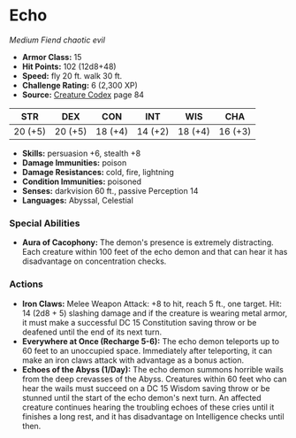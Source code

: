 # Echo

*Medium* *Fiend* *chaotic evil*

- **Armor Class:** 15
- **Hit Points:** 102 (12d8+48)
- **Speed:** fly 20 ft. walk 30 ft.
- **Challenge Rating:** 6 (2,300 XP)
- **Source:** [Creature Codex](https://koboldpress.com/kpstore/product/creature-codex-for-5th-edition-dnd) page 84

| STR | DEX | CON | INT | WIS | CHA |
| --- | --- | --- | --- | --- | --- |
| 20 (+5) | 20 (+5) | 18 (+4) | 14 (+2) | 18 (+4) | 16 (+3) |

- **Skills:** persuasion +6, stealth +8
- **Damage Immunities:** poison
- **Damage Resistances:** cold, fire, lightning
- **Condition Immunities:** poisoned
- **Senses:** darkvision 60 ft., passive Perception 14
- **Languages:** Abyssal, Celestial

### Special Abilities

- **Aura of Cacophony:** The demon's presence is extremely distracting. Each creature within 100 feet of the echo demon and that can hear it has disadvantage on concentration checks.

### Actions

- **Iron Claws:** Melee Weapon Attack: +8 to hit, reach 5 ft., one target. Hit: 14 (2d8 + 5) slashing damage and if the creature is wearing metal armor, it must make a successful DC 15 Constitution saving throw or be deafened until the end of its next turn.
- **Everywhere at Once (Recharge 5-6):** The echo demon teleports up to 60 feet to an unoccupied space. Immediately after teleporting, it can make an iron claws attack with advantage as a bonus action.
- **Echoes of the Abyss (1/Day):** The echo demon summons horrible wails from the deep crevasses of the Abyss. Creatures within 60 feet who can hear the wails must succeed on a DC 15 Wisdom saving throw or be stunned until the start of the echo demon's next turn. An affected creature continues hearing the troubling echoes of these cries until it finishes a long rest, and it has disadvantage on Intelligence checks until then.


